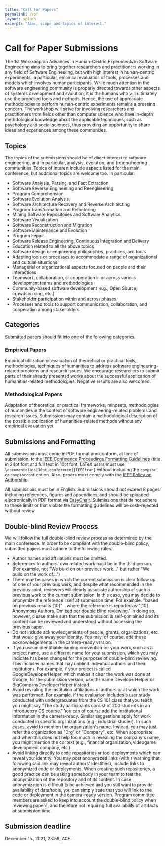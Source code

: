 ```yaml
---
title: "Call for Papers"
permalink: /cpf
layout: splash
excerpt: "Aims, scope and topics of interest."
---
```


# Call for Paper Submissions

The 1st Workshop on Advances in Human-Centric Experiments in Software Engineering aims to bring together researchers and practitioners working in any field of Software Engineering, but with high interest in human-centric experiments, in particular, empirical evaluation of tools, processes and models which involves human participants. While much attention in the software engineering community is properly directed towards other aspects of systems development and evolution, it is the humans who will ultimately use the proposed tools and methods. Hence, the use of appropriate methodologies to perform human-centric experiments remains a pressing concern. The workshop will strive for involving researchers and practitioners from fields other than computer science who have in-depth methdological knowledge about the applicable techniques, such as psychology and social sciences, thus providing an opportunity to share ideas and experiences among these communities.

## Topics

The topics of the submissions should be of direct interest to software engineering, and in particular, analysis, evolution, and (re)engineering communities.
Topics of interest include aspects listed for the main conference, but additional topics are welcome too. In particular:

+ Software Analysis, Parsing, and Fact Extraction
+ Software Reverse Engineering and Reengineering
+ Program Comprehension
+ Software Evolution Analysis
+ Software Architecture Recovery and Reverse Architecting
+ Program Transformation and Refactoring
+ Mining Software Repositories and Software Analytics
+ Software Visualization
+ Software Reconstruction and Migration
+ Software Maintenance and Evolution
+ Program Repair
+ Software Release Engineering, Continuous Integration and Delivery
+ Education related to all the above topics
+ Software design or engineering philosophies, practices, and tools
+ Adapting tools or processes to accommodate a range of organizational and cultural situations
+ Managerial or organizational aspects focused on people and their interactions
+ Teamwork, collaboration, or cooperation in or across various development teams and methodologies
+ Community-based software development (e.g., Open Source, crowdsourcing, etc.)
+ Stakeholder participation within and across phases
+ Processes and tools to support communication, collaboration, and cooperation among stakeholders

## Categories

Submitted papers should fit into one of the following categories.

### Empirical Papers

Empirical utilization or evaluation of theoretical or practical tools, methodologies, techniques of humanities to address software engineering-related problems and research issues. We encourage researchers to submit parts of their already presented works about the successful application of humanities-related methodologies. Negative results are also welcomed.

### Methodological Papers

Adaptation of theoretical or practical frameworks, mindsets, methodologies of humanities in the context of software engineering-related problems and research issues. Submissions may contain a methodological description of the possible application of humanities-related methods without any empirical evaluation yet.

## Submissions and Formatting

All submissions must come in PDF format and conform, at time of submission, to the [IEEE Conference Proceedings Formatting Guidelines](https://www.ieee.org/conferences_events/conferences/publishing/templates.html) (title in 24pt font and full text in 10pt font, LaTeX users must use `\documentclass[10pt,conference]{IEEEtran}` without including the `compsoc` or `compsocconf` option. Also, papers must comply with the [IEEE Policy on Authorship](https://www.ieee.org/publications_standards/publications/rights/authorrightsresponsibilities.html).

All submissions must be in English. Submissions should not exceed 8 pages including references, figures and appendices, and should be uploaded electronically in PDF format via [EasyChair](https://easychair.org/conferences/?conf=human22). Submissions that do not adhere to these limits or that violate the formatting guidelines will be desk-rejected without review.

## Double-blind Review Process

We will follow the full double-blind review process as determined by the main conference. In order to be compliant with the double-blind policy, submitted papers must adhere to the following rules.

+ Author names and affiliations must be omitted.
+ References to authors' own related work must be in the third person. (For example, not "We build on our previous work..." but rather "We build on the work of...")
+ There may be cases in which the current submission is clear follow up of one of your previous work, and despite what recommended in the previous point, reviewers will clearly associate authorship of such a previous work to the current submission. In this case, you may decide to anonymize the reference itself at submission time. For example: "based on previous results [10]" .. where the reference is reported as "[10] Anonymous Authors. Omitted per double blind reviewing." In doing so, however, please make sure that the submission is self-contained and its content can be reviewed and understood without accessing the previous paper.
+ Do not include acknowledgements of people, grants, organizations, etc. that would give away your identity. You may, of course, add these acknowledgements in the camera-ready version.
+ If you use an identifiable naming convention for your work, such as a project name, use a different name for your submission, which you may indicate has been changed for the purposes of double-blind reviewing. This includes names that may unblind individual authors and their institutions. For example, if your project is called GoogleDeveloperHelper, which makes it clear the work was done at Google, for the submission version, use the name DeveloperHelper or BigCompanyDeveloperHelper instead.
+ Avoid revealing the institution affiliations of authors or at which the work was performed. For example, if the evaluation includes a user study conducted with undergraduates from the CS 101 class that you teach, you might say "The study participants consist of 200 students in an introductory CS course." You can of course add the institutional information in the camera-ready. Similar suggestions apply for work conducted in specific organizations (e.g., industrial studies). In such cases, avoid to mention the organization's name. Instead, you may just refer the organization as "Org" or "Company", etc. When appropriate and when this does not help too much in revealing the company's name, you might mention the context (e.g., financial organization, videogame development company, etc.).
+ Avoid linking directly to code repositories or tool deployments which can reveal your identity. You may post anonymized links (with a warning that following said link may reveal authors' identities), include links to anonymized code or deployments. When creating such repositories, a good practice can be asking somebody in your team to test the anonymization of the repository and of its content. In case anonymization is difficult to be achieved and you still want to provide availability of data/tools, you can simply state that you will link to the code or deployment in the camera-ready version. Program committee members are asked to keep into account the double-blind policy when reviewing papers, and therefore not requiring full availability of artifacts at submission time.

## Submission deadline
December 15., 2021, 23:59, AOE.
